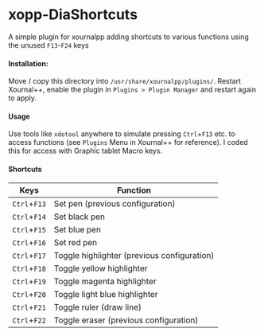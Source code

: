# xopp-DiaShortcuts
A simple plugin for xournalpp adding shortcuts to various functions using the unused `F13`-`F24` keys
#### Installation:
Move / copy this directory into `/usr/share/xournalpp/plugins/`. Restart Xournal++, enable the plugin in `Plugins > Plugin Manager` and restart again to apply.
#### Usage
Use tools like `xdotool` anywhere to simulate pressing `Ctrl`+`F13` etc. to access functions (see `Plugins` Menu in Xournal++ for reference). I coded this for access with Graphic tablet Macro keys.
#### Shortcuts
|Keys|Function|
|-|-|
|`Ctrl`+`F13`|Set pen (previous configuration)|
|`Ctrl`+`F14`|Set black pen|
|`Ctrl`+`F15`|Set blue pen|
|`Ctrl`+`F16`|Set red pen|
|`Ctrl`+`F17`|Toggle highlighter (previous configuration)|
|`Ctrl`+`F18`|Toggle yellow highlighter|
|`Ctrl`+`F19`|Toggle magenta highlighter|
|`Ctrl`+`F20`|Toggle light blue highlighter|
|`Ctrl`+`F21`|Toggle ruler (draw line)|
|`Ctrl`+`F22`|Toggle eraser (previous configuration)|
